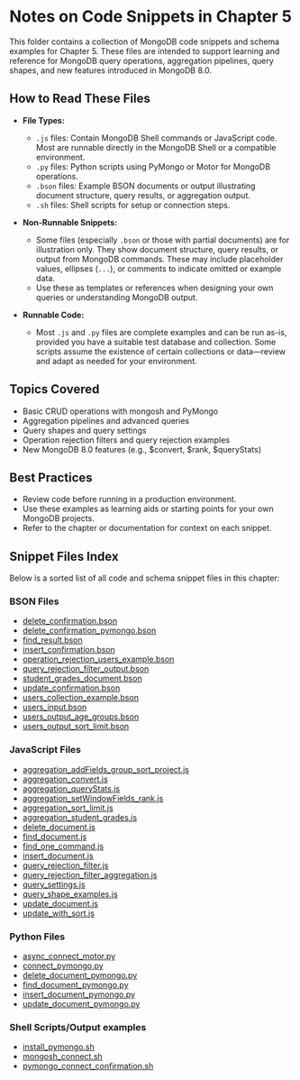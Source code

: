 # Notes on Code Snippets in Chapter 5

This folder contains a collection of MongoDB code snippets and schema examples for Chapter 5. These files are intended to support learning and reference for MongoDB query operations, aggregation pipelines, query shapes, and new features introduced in MongoDB 8.0.

## How to Read These Files

- **File Types:**
  - `.js` files: Contain MongoDB Shell commands or JavaScript code. Most are runnable directly in the MongoDB Shell or a compatible environment.
  - `.py` files: Python scripts using PyMongo or Motor for MongoDB operations.
  - `.bson` files: Example BSON documents or output illustrating document structure, query results, or aggregation output.
  - `.sh` files: Shell scripts for setup or connection steps.

- **Non-Runnable Snippets:**
  - Some files (especially `.bson` or those with partial documents) are for illustration only. They show document structure, query results, or output from MongoDB commands. These may include placeholder values, ellipses (`...`), or comments to indicate omitted or example data.
  - Use these as templates or references when designing your own queries or understanding MongoDB output.

- **Runnable Code:**
  - Most `.js` and `.py` files are complete examples and can be run as-is, provided you have a suitable test database and collection. Some scripts assume the existence of certain collections or data—review and adapt as needed for your environment.

## Topics Covered

- Basic CRUD operations with mongosh and PyMongo
- Aggregation pipelines and advanced queries
- Query shapes and query settings
- Operation rejection filters and query rejection examples
- New MongoDB 8.0 features (e.g., $convert, $rank, $queryStats)

## Best Practices

- Review code before running in a production environment.
- Use these examples as learning aids or starting points for your own MongoDB projects.
- Refer to the chapter or documentation for context on each snippet.

## Snippet Files Index

Below is a sorted list of all code and schema snippet files in this chapter:

### BSON Files

- [delete_confirmation.bson](./delete_confirmation.bson)
- [delete_confirmation_pymongo.bson](./delete_confirmation_pymongo.bson)
- [find_result.bson](./find_result.bson)
- [insert_confirmation.bson](./insert_confirmation.bson)
- [operation_rejection_users_example.bson](./operation_rejection_users_example.bson)
- [query_rejection_filter_output.bson](./query_rejection_filter_output.bson)
- [student_grades_document.bson](./student_grades_document.bson)
- [update_confirmation.bson](./update_confirmation.bson)
- [users_collection_example.bson](./users_collection_example.bson)
- [users_input.bson](./users_input.bson)
- [users_output_age_groups.bson](./users_output_age_groups.bson)
- [users_output_sort_limit.bson](./users_output_sort_limit.bson)

### JavaScript Files

- [aggregation_addFields_group_sort_project.js](./aggregation_addFields_group_sort_project.js)
- [aggregation_convert.js](./aggregation_convert.js)
- [aggregation_queryStats.js](./aggregation_queryStats.js)
- [aggregation_setWindowFields_rank.js](./aggregation_setWindowFields_rank.js)
- [aggregation_sort_limit.js](./aggregation_sort_limit.js)
- [aggregation_student_grades.js](./aggregation_student_grades.js)
- [delete_document.js](./delete_document.js)
- [find_document.js](./find_document.js)
- [find_one_command.js](./find_one_command.js)
- [insert_document.js](./insert_document.js)
- [query_rejection_filter.js](./query_rejection_filter.js)
- [query_rejection_filter_aggregation.js](./query_rejection_filter_aggregation.js)
- [query_settings.js](./query_settings.js)
- [query_shape_examples.js](./query_shape_examples.js)
- [update_document.js](./update_document.js)
- [update_with_sort.js](./update_with_sort.js)

### Python Files

- [async_connect_motor.py](./async_connect_motor.py)
- [connect_pymongo.py](./connect_pymongo.py)
- [delete_document_pymongo.py](./delete_document_pymongo.py)
- [find_document_pymongo.py](./find_document_pymongo.py)
- [insert_document_pymongo.py](./insert_document_pymongo.py)
- [update_document_pymongo.py](./update_document_pymongo.py)

### Shell Scripts/Output examples

- [install_pymongo.sh](./install_pymongo.sh)
- [mongosh_connect.sh](./mongosh_connect.sh)
- [pymongo_connect_confirmation.sh](./pymongo_connect_confirmation.sh)
